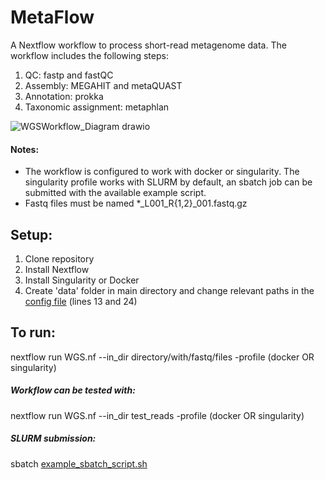 # MetaFlow
A Nextflow workflow to process short-read metagenome data. The workflow includes the following steps:
1. QC: fastp and fastQC
2. Assembly: MEGAHIT and metaQUAST
3. Annotation: prokka
4. Taxonomic assignment: metaphlan


![WGSWorkflow_Diagram drawio](https://github.com/rund0wn/WGS/assets/107937921/27445b12-4f45-4232-b6f8-6fa0ea50f24b)


#### Notes:
- The workflow is configured to work with docker or singularity. The singularity profile works with SLURM by default, an sbatch job can be submitted with the available example script.
- Fastq files must be named *_L001_R{1,2}_001.fastq.gz


## Setup:
1. Clone repository
2. Install Nextflow
3. Install Singularity or Docker
4. Create 'data' folder in main directory and change relevant paths in the [config file](nextflow.config) (lines 13 and 24)

## To run:
nextflow run WGS.nf --in_dir directory/with/fastq/files -profile (docker OR singularity)

##### Workflow can be tested with:
nextflow run WGS.nf --in_dir test_reads -profile (docker OR singularity)

##### SLURM submission:
sbatch [example_sbatch_script.sh](example_sbatch_script.sh)
